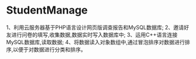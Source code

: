 # StudentManage
1、利用云服务器基于PHP语言设计网页版调查报告和MySQL数据库; 2、邀请好友进行问卷的填写,收集数据,数据实时写入数据库中; 3、运用C++语言连接MySQL数据库,读取数据; 4、将数据读入对象数组中,通过冒泡排序对数据进行排序,以便于对数据进行分类和排序。
